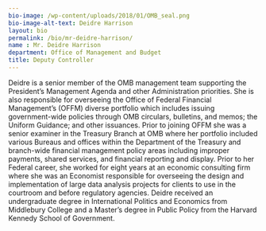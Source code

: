 ```yaml
---
bio-image: /wp-content/uploads/2018/01/OMB_seal.png
bio-image-alt-text: Deidre Harrison
layout: bio
permalink: /bio/mr-deidre-harrison/
name : Mr. Deidre Harrison
department: Office of Management and Budget
title: Deputy Controller 
---
```


<p>Deidre is a senior member of the OMB management team supporting the President’s Management Agenda and other Administration priorities. She is also responsible for overseeing the Office of Federal Financial Management’s (OFFM) diverse portfolio which includes issuing government-wide policies through OMB circulars, bulletins, and memos; the Uniform Guidance; and other issuances. Prior to joining OFFM she was a senior examiner in the Treasury Branch at OMB where her portfolio included various Bureaus and offices within the Department of the Treasury and branch-wide financial management policy areas including improper payments, shared services, and financial reporting and display. Prior to her Federal career, she worked for eight years at an economic consulting firm where she was an Economist responsible for overseeing the design and implementation of large data analysis projects for clients to use in the courtroom and before regulatory agencies.  Deidre received an undergraduate degree in International Politics and Economics from Middlebury College and a Master’s degree in Public Policy from the Harvard Kennedy School of Government.</p>